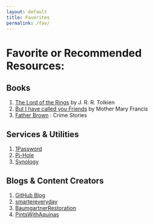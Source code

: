 ```yaml
---
layout: default
title: Favorites
permalink: /fav/
---
```


# Favorite or Recommended Resources:

## Books
1. [The Lord of the Rings](https://www.tatteredcover.com/book/9780358439196) by  J. R. R. Tolkien
1. [But I have called you Friends](https://www.amazon.com/But-Have-Called-You-Friends/dp/1685950213) by Mother Mary Francis
1. [Father Brown](https://www.amazon.com/Father-Brown-Crime-Stories-Mysteries/dp/0517001829) : Crime Stories

## Services & Utilities
1. [1Password](https://1password.com/)
1. [Pi-Hole](https://pi-hole.net/)
1. [Synology](https://www.synology.com/en-us)

## Blogs & Content Creators
1. [GitHub Blog](https://github.blog/category/security/)
1. [smartereveryday](https://www.youtube.com/@smartereveryday)
1. [BaumgartnerRestoration](https://www.youtube.com/@BaumgartnerRestoration)
1. [PintsWithAquinas](https://www.youtube.com/@PintsWithAquinas)
